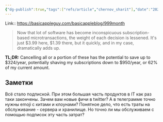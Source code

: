 ```yaml
---
{"dg-publish":true,"tags":["refs/article","chernov_sharit"],"date":"2022-07-25T20:01:03+03:00","modified_at":"2022-07-25T20:03:04+03:00","permalink":"/refs/202207250801/","dgHomeLink":false,"dgPassFrontmatter":true}
---
```



Link:: https://basicappleguy.com/basicappleblog/999month

> Now that lot of software has become inconspicuous subscription-based microtransactions, the weight of each decision is lessened. It's just $3.99 here, $1.39 there, but it quickly, and in my case, dramatically adds up.

**TL;DR:** Cancelling all or a portion of these has the potential to save up to $324/year, potentially shaving my subscriptions down to $950/year, or 62% of my current amount.

## Заметки

Всё стало подпиской. При этом большая часть продуктов в IT как раз таки закончены. Зачем вам новые фичи в twitter? А в телеграмме точно нужны emoji с китами и клоунами? Понятное дело, что есть траты на обслуживание - сервера и хранилище. Но точно ли мы обслуживаем с помощью подписок эту часть затрат?
